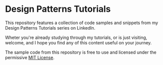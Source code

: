 # Design Patterns Tutorials

This repository features a collection of code samples and snippets from my Design Patterns Tutorials series on LinkedIn.

Wheter you're already studying through my tutorials, or is just visiting, welcome, and I hope you find any of this content useful on your journey.

The sample code from this repository is free to use and licensed under the permissive [MIT License](LICENSE).
